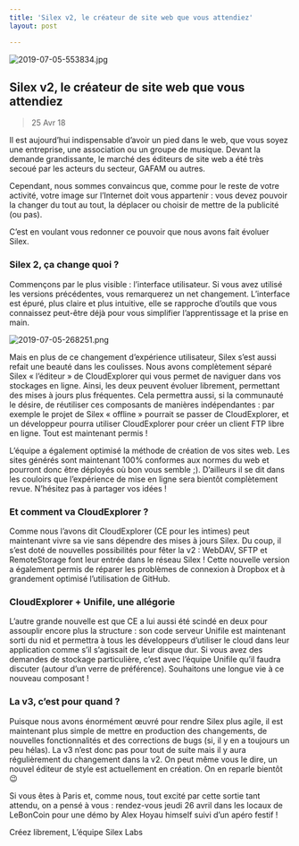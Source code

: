 ```yaml
---
title: 'Silex v2, le créateur de site web que vous attendiez'
layout: post

---
```

![2019-07-05-553834.jpg](http://lexoyo.me/silexlabs.org//assets/2019-07-05-553834.jpg)

## Silex v2, le créateur de site web que vous attendiez

> 25 Avr 18

Il est aujourd’hui indispensable d’avoir un pied dans le web, que vous soyez une entreprise, une association ou un groupe de musique. Devant la demande grandissante, le marché des éditeurs de site web a été très secoué par les acteurs du secteur, GAFAM ou autres. 


<!--more-->


Cependant, nous sommes convaincus que, comme pour le reste de votre activité, votre image sur l’Internet doit vous appartenir : vous devez pouvoir la changer du tout au tout, la déplacer ou choisir de mettre de la publicité (ou pas).

C’est en voulant vous redonner ce pouvoir que nous avons fait évoluer Silex.

### Silex 2, ça change quoi ?

Commençons par le plus visible : l’interface utilisateur. Si vous avez utilisé les versions précédentes, vous remarquerez un net changement. L’interface est épuré, plus claire et plus intuitive, elle se rapproche d’outils que vous connaissez peut-être déjà pour vous simplifier l’apprentissage et la prise en main.

![2019-07-05-268251.png](http://lexoyo.me/silexlabs.org//assets/2019-07-05-268251.png)

Mais en plus de ce changement d’expérience utilisateur, Silex s’est aussi refait une beauté dans les coulisses. Nous avons complètement séparé Silex « l’éditeur » de CloudExplorer qui vous permet de naviguer dans vos stockages en ligne. Ainsi, les deux peuvent évoluer librement, permettant des mises à jours plus fréquentes. Cela permettra aussi, si la communauté le désire, de réutiliser ces composants de manières indépendantes : par exemple le projet de Silex « offline » pourrait se passer de CloudExplorer, et un développeur pourra utiliser CloudExplorer pour créer un client FTP libre en ligne. Tout est maintenant permis !

L’équipe a également optimisé la méthode de création de vos sites web. Les sites générés sont maintenant 100% conformes aux normes du web et pourront donc être déployés où bon vous semble ;). D’ailleurs il se dit dans les couloirs que l’expérience de mise en ligne sera bientôt complètement revue. N’hésitez pas à partager vos idées !

### Et comment va CloudExplorer ?

Comme nous l’avons dit CloudExplorer (CE pour les intimes) peut maintenant vivre sa vie sans dépendre des mises à jours Silex. Du coup, il s’est doté de nouvelles possibilités pour fêter la v2 : WebDAV, SFTP et RemoteStorage font leur entrée dans le réseau Silex ! Cette nouvelle version a également permis de réparer les problèmes de connexion à Dropbox et à grandement optimisé l’utilisation de GitHub.


### CloudExplorer + Unifile, une allégorie

L’autre grande nouvelle est que CE a lui aussi été scindé en deux pour assouplir encore plus la structure : son code serveur Unifile est maintenant sorti du nid et permettra à tous les développeurs d’utiliser le cloud dans leur application comme s’il s’agissait de leur disque dur. Si vous avez des demandes de stockage particulière, c’est avec l’équipe Unifile qu’il faudra discuter (autour d’un verre de préférence). Souhaitons une longue vie à ce nouveau composant !

### La v3, c’est pour quand ?

Puisque nous avons énormément œuvré pour rendre Silex plus agile, il est maintenant plus simple de mettre en production des changements, de nouvelles fonctionnalités et des corrections de bugs (si, il y en a toujours un peu hélas). La v3 n’est donc pas pour tout de suite mais il y aura régulièrement du changement dans la v2. On peut même vous le dire, un nouvel éditeur de style est actuellement en création. On en reparle bientôt 😉

Si vous êtes à Paris et, comme nous, tout excité par cette sortie tant attendu, on a pensé à vous : rendez-vous jeudi 26 avril dans les locaux de LeBonCoin pour une démo by Alex Hoyau himself suivi d’un apéro festif !

Créez librement,
L’équipe Silex Labs
